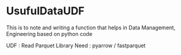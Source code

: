 # UsufulDataUDF
This is to note and writing a function that helps in Data Management, Engineering based on python code

UDF : Read Parquet
Library Need : pyarrow / fastparquet
